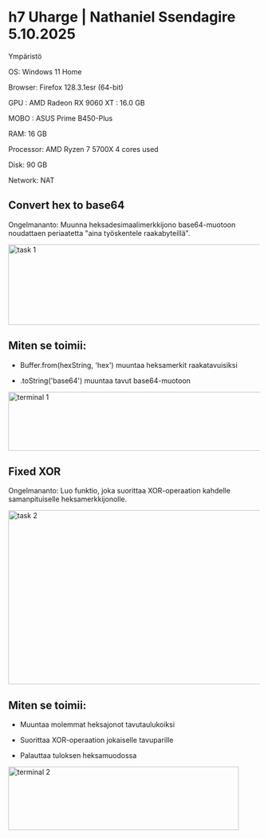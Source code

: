 # h7 Uharge | Nathaniel Ssendagire 5.10.2025

Ympäristö

OS: Windows 11 Home

Browser: Firefox 128.3.1esr (64-bit)

GPU : AMD Radeon RX 9060 XT : 16.0 GB

MOBO : ASUS Prime B450-Plus 

RAM: 16 GB

Processor: AMD Ryzen 7 5700X 4 cores used

Disk: 90 GB

Network: NAT

## Convert hex to base64

Ongelmananto: Muunna heksadesimaalimerkkijono base64-muotoon noudattaen periaatetta "aina työskentele raakabyteillä".

<img width="600" height="161" alt="task 1" src="https://github.com/user-attachments/assets/b8c99c6b-ae88-4b4f-85d0-588696959cd0" />

## Miten se toimii:     

- Buffer.from(hexString, 'hex') muuntaa heksamerkit raakatavuisiksi

- .toString('base64') muuntaa tavut base64-muotoon

<img width="687" height="118" alt="terminal 1" src="https://github.com/user-attachments/assets/044ee00b-3820-409e-9bea-309db32e1be3" />

## Fixed XOR

Ongelmananto: Luo funktio, joka suorittaa XOR-operaation kahdelle samanpituiselle heksamerkkijonolle.

<img width="966" height="348" alt="task 2" src="https://github.com/user-attachments/assets/a93400f9-2fef-4d6f-8c05-928e5bf5051a" />


## Miten se toimii: 

- Muuntaa molemmat heksajonot tavutaulukoiksi

- Suorittaa XOR-operaation jokaiselle tavuparille

- Palauttaa tuloksen heksamuodossa

<img width="462" height="127" alt="terminal 2" src="https://github.com/user-attachments/assets/0a2d494d-8496-4e90-95e8-0bf9bfc18fc2" />


